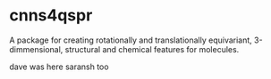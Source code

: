 # cnns4qspr
A package for creating rotationally and translationally equivariant, 3-dimmensional, structural and chemical features for molecules. 

dave was here
saransh too
